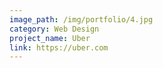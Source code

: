 ```yaml
---
image_path: /img/portfolio/4.jpg
category: Web Design
project_name: Uber
link: https://uber.com
---
```

